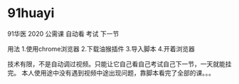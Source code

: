 # 91huayi
91华医 2020 公需课 自动看 考试 下一节

用法
1.使用chrome浏览器
2.下载油猴插件
3.导入脚本
4.开着浏览器

技术有限，不是自动调过视频。只能让它自己看自己考试自己下一节，一天就能挂完。
本人使用途中没有遇到视频中途出现问题，靠脚本看完了全部的课。。。

